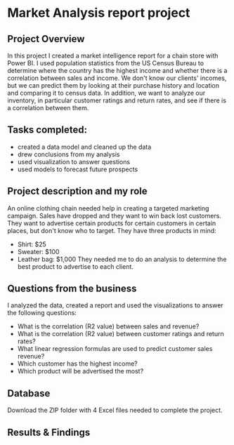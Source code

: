 # Market Analysis report project

## Project Overview
In this project I created a market intelligence report for a chain store with Power BI. 
I used population statistics from the US Census Bureau to determine where the country has the highest income and whether there is a correlation between sales and income. We don't know our clients' incomes, but we can predict them by looking at their purchase history and location and comparing it to census data. In addition, we want to analyze our inventory, in particular customer ratings and return rates, and see if there is a correlation between them.

## Tasks completed:
- created a data model and cleaned up the data
- drew conclusions from my analysis
- used visualization to answer questions
- used models to forecast future prospects

## Project description and my role 
An online clothing chain needed help in creating a targeted marketing campaign. Sales have dropped and they want to win back lost customers. They want to advertise certain products for certain customers in certain places, but don't know who to target. They have three products in mind:
- Shirt: $25
- Sweater: $100
- Leather bag: $1,000
They needed me to do an analysis to determine the best product to advertise to each client.
## Questions from the business 
I analyzed the data, created a report and used the visualizations to answer the following questions:
- What is the correlation (R2 value) between sales and revenue?
- What is the correlation (R2 value) between customer ratings and return rates?
- What linear regression formulas are used to predict customer sales revenue?
- Which customer has the highest income?
- Which product will be advertised the most?
## Database
Download the ZIP folder with 4 Excel files needed to complete the project.

## Results & Findings 
